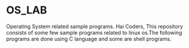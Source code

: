 # OS_LAB
Operating System related sample programs.
Hai Coders,
This repository consists of some few sample programs related to 
linux os.The following programs are done using  C language and some are shell programs.
